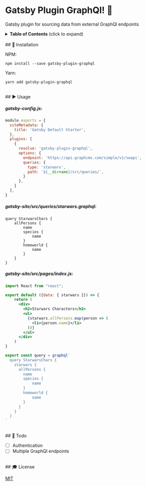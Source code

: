# Gatsby Plugin GraphQl! 🚀

Gatsby plugin for sourcing data from external GraphQl endpoints


<details>
 <summary><strong>Table of Contents</strong> (click to expand)</summary>

* [Installation](#-installation)
* [Usage](#️-usage)
* [Configuration](#️-configuration)
* [Todo](#️-todo)
* [License](#-license)
</details>


<br />
## 💾  Installation

NPM:
```
npm install --save gatsby-plugin-graphql
```

Yarn:
```
yarn add gatsby-plugin-graphql
```

<br />
## ▶️ Usage

##### gatsby-config.js:
```js
module.exports = {
  siteMetadata: {
    title: 'Gatsby Default Starter',
  },
  plugins: [
    {
      resolve: 'gatsby-plugin-graphql',
      options: {
        endpoint: 'https://api.graphcms.com/simple/v1/swapi',
        queries: {
          type: 'starwars',
          path: `${__dirname}/src/queries/`,
        }
      },
    }
  ],
}

```

##### gatsby-site/src/queries/starwars.graphql:
```
query StarwarsChars { 
    allPersons {
        name
        species {
            name
        }
        homeworld {
            name
        }
    }
}
````

##### gatsby-site/src/pages/index.js:
```jsx
import React from "react";

export default ({data: { starwars }}) => {
    return (
      <div>
        <h2>Starwars Characters</h2>
        <ul>
          {starwars.allPersons.map(person => (
            <li>{person.name}</li>
          ))}
        </ul>
      </div>
    )
}

export const query = graphql`
  query StarwarsChars {
    starwars {
      allPersons {
        name
        species {
            name
        }
        homeworld {
            name
        }
      }
    }
  }
`
````


<br />
## 📝 Todo

- [ ] Authentication
- [ ] Multiple GraphQl endpoints

<br />
## 🎓 License

[MIT](http://webpro.mit-license.org/)